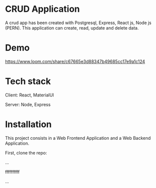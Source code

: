 # CRUD Application 
Α crud app has been created with Postgresql, Express, React js, Node js (PERN). This application can create, read, update and delete data.
# Demo
https://www.loom.com/share/c67665e3d88347b49685cc17e9a1c124
# Tech stack
Client: React, MaterialUI

Server: Node, Express
# Installation
This project consists in a Web Frontend Application and a Web Backend Application.

First, clone the repo:

...

ffffffffff

...

